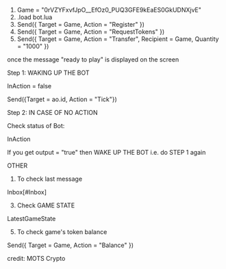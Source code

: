1) Game = "0rVZYFxvfJpO__EfOz0_PUQ3GFE9kEaES0GkUDNXjvE"
2) .load bot.lua
3) Send({ Target = Game, Action = "Register" })
4) Send({ Target = Game, Action = "RequestTokens" })
5) Send({ Target = Game, Action = "Transfer", Recipient = Game, Quantity = "1000" })

once the message "ready to play" is displayed on the screen

Step 1: WAKING UP THE BOT

InAction = false

Send({Target = ao.id, Action = "Tick"})

Step 2: IN CASE OF NO ACTION

Check status of Bot:

InAction

If you get output = "true" then WAKE UP THE BOT i.e. do STEP 1 again

OTHER
1. To check last message
   
Inbox[#Inbox]

3. Check GAME STATE
   
LatestGameState

5. To check game's token balance
   
Send({ Target = Game, Action = "Balance" })

credit: MOTS Crypto

